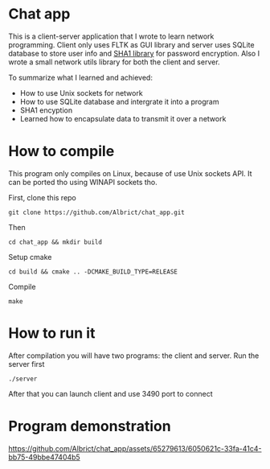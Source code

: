 # Chat app
This is a client-server application that I wrote to learn network programming. Client only uses FLTK as GUI library and server uses SQLite database to store user info and [SHA1 library](https://github.com/vog/sha1/tree/master) for password encryption. 
Also I wrote a small network utils library for both the client and server.

To summarize what I learned and achieved:
- How to use Unix sockets for network
- How to use SQLite database and intergrate it into a program
- SHA1 encyption
- Learned how to encapsulate data to transmit it over a network

# How to compile
This program only compiles on Linux, because of use Unix sockets API. It can be ported tho using WINAPI sockets tho.

First, clone this repo

`git clone https://github.com/Albrict/chat_app.git`

Then

`cd chat_app && mkdir build`

Setup cmake

`cd build && cmake .. -DCMAKE_BUILD_TYPE=RELEASE`

Compile

`make`

# How to run it 
After compilation you will have two programs: the client and server. Run the server first

`./server`

After that you can launch client and use 3490 port to connect
# Program demonstration
https://github.com/Albrict/chat_app/assets/65279613/6050621c-33fa-41c4-bb75-49bbe47404b5
